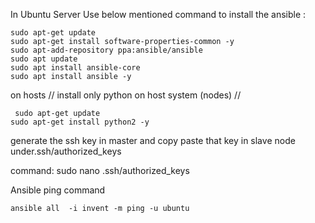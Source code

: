 In Ubuntu Server Use below mentioned command to install the ansible :

      
    sudo apt-get update
    sudo apt-get install software-properties-common -y
    sudo apt-add-repository ppa:ansible/ansible
    sudo apt update
    sudo apt install ansible-core
    sudo apt install ansible -y

on hosts // install only python on host system (nodes) //

     sudo apt-get update
    sudo apt-get install python2 -y


generate the ssh key in master and copy paste that key in slave node under.ssh/authorized_keys

command: sudo nano .ssh/authorized_keys

Ansible ping command


    ansible all  -i invent -m ping -u ubuntu

